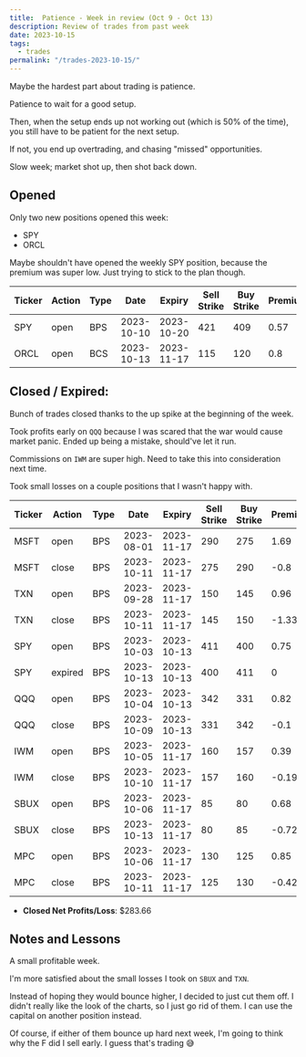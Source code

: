 ```yaml
---
title:  Patience - Week in review (Oct 9 - Oct 13)
description: Review of trades from past week
date: 2023-10-15
tags:
  - trades
permalink: "/trades-2023-10-15/"
---
```


Maybe the hardest part about trading is patience.

Patience to wait for a good setup.  

Then, when the setup ends up not working out (which is 50% of the time), you still have to be patient for the next setup.

If not, you end up overtrading, and chasing "missed" opportunities.

Slow week; market shot up, then shot back down.

## Opened

Only two new positions opened this week:

- SPY
- ORCL

Maybe shouldn't have opened the weekly SPY position, because the premium was super low.  Just trying to stick to the plan though.

<div class="trade-table weekly full-width">

|**Ticker**|**Action**|**Type**|**Date**|**Expiry**|**Sell Strike**|**Buy Strike**|**Premium**|**Qty**|**Fee**|**Net**|
|---|---|---|---|---|---|---|---|---|---|---|
|SPY|open|BPS|2023-10-10|2023-10-20|421|409|0.57|1|2.48|54.52|
|ORCL|open|BCS|2023-10-13|2023-11-17|115|120|0.8|2|1.37|158.63|

</div>

## Closed / Expired:
Bunch of trades closed thanks to the up spike at the beginning of the week.  

Took profits early on `QQQ` because I was scared that the war would cause market panic.  Ended up being a mistake, should've let it run.  

Commissions on `IWM` are super high.  Need to take this into consideration next time.

Took small losses on a couple positions that I wasn't happy with.  
<div class = "trade-table monthly full-width">

|**Ticker**|**Action**|**Type**|**Date**|**Expiry**|**Sell Strike**|**Buy Strike**|**Premium**|**Qty**|**Fee**|**Net**|**Profit/Loss**|
|---|---|---|---|---|---|---|---|---|---|---|---|
|MSFT|open|BPS|2023-08-01|2023-11-17|290|275|1.69|1|1.41|167.59|$85.51|
|MSFT|close|BPS|2023-10-11|2023-11-17|275|290|-0.8|1|2.08|-82.08|
|TXN|open|BPS|2023-09-28|2023-11-17|150|145|0.96|2|2.82|189.18|-$79.58|
|TXN|close|BPS|2023-10-11|2023-11-17|145|150|-1.33|2|2.76|-268.76|
|SPY|open|BPS|2023-10-03|2023-10-13|411|400|0.75|1|3.06|71.94|$71.94|
|SPY|expired|BPS|2023-10-13|2023-10-13|400|411|0|1|0|0|
|QQQ|open|BPS|2023-10-04|2023-10-13|342|331|0.82|1|3.06|78.94|$66.46|
|QQQ|close|BPS|2023-10-09|2023-10-13|331|342|-0.1|1|2.48|-12.48|
|IWM|open|BPS|2023-10-05|2023-11-17|160|157|0.39|4|5.55|150.45|$68.93|
|IWM|close|BPS|2023-10-10|2023-11-17|157|160|-0.19|4|5.52|-81.52|
|SBUX|open|BPS|2023-10-06|2023-11-17|85|80|0.68|2|1.37|134.63|-$12.13|
|SBUX|close|BPS|2023-10-13|2023-11-17|80|85|-0.72|2|2.76|-146.76|
|MPC|open|BPS|2023-10-06|2023-11-17|130|125|0.85|2|1.37|168.63|$82.53|
|MPC|close|BPS|2023-10-11|2023-11-17|125|130|-0.42|2|2.1|-86.1|


</div>

- **Closed Net Profits/Loss**: $283.66

## Notes and Lessons

A small profitable week.

I'm more satisfied about the small losses I took on `SBUX` and `TXN`.  

Instead of hoping they would bounce higher, I decided to just cut them off.  I didn't really like the look of the charts, so I just go rid of them.  I can use the capital on another position instead.

Of course, if either of them bounce up hard next week, I'm going to think why the F did I sell early. I guess that's trading 😅





